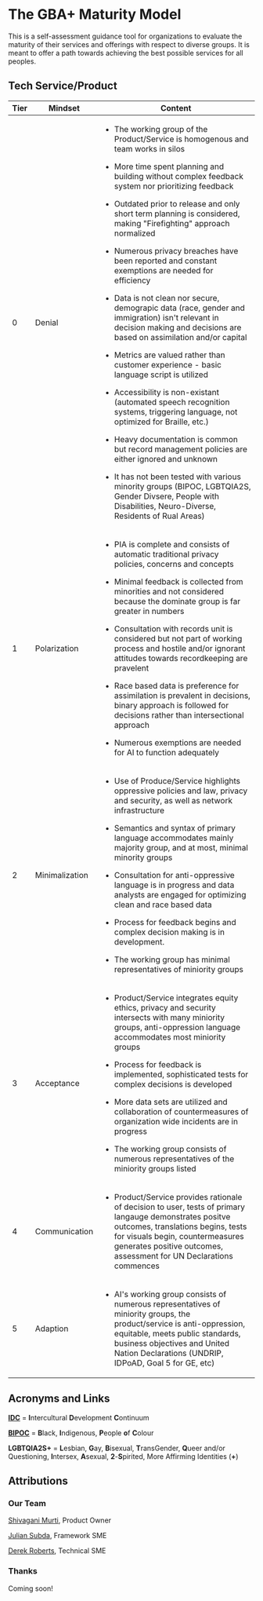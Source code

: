# The GBA+ Maturity Model

This is a self-assessment guidance tool for organizations to evaluate the maturity of their services and offerings with respect to diverse groups. It is meant to offer a path towards achieving the best possible services for all peoples.


## Tech Service/Product

Tier | Mindset | Content
------------ | ------------- | -------------
0 | Denial | <ul><li>The working group of the Product/Service is homogenous and team works in silos</ul></li> <ul><li>More time spent planning and building without complex feedback system nor prioritizing feedback </ul></li><ul> <li>Outdated prior to release and only short term planning is considered, making "Firefighting" approach normalized </ul></li><ul><li> Numerous privacy breaches have been reported and constant exemptions are needed for efficiency </ul></li><ul><li> Data is not clean nor secure, demograpic data (race, gender and immigration) isn't relevant in decision making and decisions are based on assimilation and/or capital </ul></li> <ul><li>Metrics are valued rather than customer experience - basic language script is utilized </ul></li><ul><li> Accessibility is non-existant (automated speech recognition  systems, triggering language, not optimized for Braille, etc.)</ul></li> <ul><li> Heavy documentation is common but record management policies are either ignored and unknown </ul></li><ul><li> It has not been tested with various minority groups (BIPOC, LGBTQIA2S, Gender Divsere, People with Disabilities, Neuro-Diverse, Residents of Rual Areas)</ul></li>
1 | Polarization | <ul><li>PIA is complete and consists of automatic traditional privacy policies, concerns and concepts</ul></li><ul><li> Minimal feedback is collected from minorities and not considered because the dominate group is far greater in numbers </ul></li><ul><li> Consultation with records unit is considered but not part of working process and hostile and/or ignorant attitudes towards recordkeeping are pravelent</ul></li> <ul><li>Race based data is preference for assimilation is prevalent in decisions, binary approach is followed for decisions rather than intersectional approach</ul></li><ul><li> Numerous exemptions are needed for AI to function adequately</ul></li>
2 | Minimalization | <ul><li>Use of Produce/Service highlights oppressive policies and law, privacy and security, as well as network infrastructure</ul></li> <ul><li>Semantics and syntax of primary language accommodates mainly majority group, and at most, minimal minority groups</ul></li><ul><li> Consultation for anti-oppressive language is in progress and data analysts are engaged for optimizing clean and race based data</ul></li><ul><li> Process for feedback begins and complex decision making is in development.</ul></li> <ul><li>The working group has minimal representatives of miniority groups</ul></li>
3 | Acceptance | <ul><li>Product/Service integrates equity ethics, privacy and security intersects with many miniority groups, anti-oppression language accommodates most miniority groups</ul></li><ul><li> Process for feedback is implemented, sophisticated tests for complex decisions is developed</ul></li><ul><li> More data sets are utilized and collaboration of countermeasures of organization wide incidents are in progress</ul></li><ul><li>The working group consists of numerous representatives of the miniority groups listed</ul></li>
4 | Communication | <ul><li>Product/Service provides rationale of decision to user, tests of primary langauge demonstrates positve outcomes, translations begins, tests for visuals begin, countermeasures generates positive outcomes, assessment for UN Declarations commences</ul></li>
5 | Adaption | <ul><li>AI's working group consists of numerous representatives of miniority groups, the product/service is anti-oppression, equitable, meets public standards, business objectives and United Nation Declarations (UNDRIP, IDPoAD, Goal 5 for GE, etc)</ul></li>

## Acronyms and Links

[**IDC**](https://idiinventory.com/generalinformation/the-intercultural-development-continuum-idc/) = **I**ntercultural **D**evelopment **C**ontinuum

[**BIPOC**](https://www.thebipocproject.org/) = **B**lack, **I**ndigenous, **P**eople **o**f **C**olour

**LGBTQIA2S+** = **L**esbian, **G**ay, **B**isexual, **T**ransGender, **Q**ueer and/or Questioning, **I**ntersex, **A**sexual, **2**-**S**pirited, More Affirming Identities (**+**)

## Attributions

### Our Team

[Shivagani Murti](https://github.com/zoyavit), Product Owner

[Julian Subda](https://github.com/actionanalytics), Framework SME

[Derek Roberts](https://github.com/derekroberts), Technical SME

### Thanks

Coming soon!
